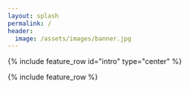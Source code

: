 ```yaml
---
layout: splash
permalink: /
header:
  image: /assets/images/banner.jpg 
---
```


{% include feature_row id="intro" type="center" %}

{% include feature_row %}